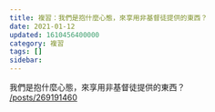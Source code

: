 ```yaml
---
title: 複習：我們是抱什麼心態，來享用非基督徒提供的東西？
date: 2021-01-12
updated: 1610456400000
category: 複習
tags: []
sidebar: 
---
```


<p>我們是抱什麼心態，來享用非基督徒提供的東西？<br/>
<a href="/posts/269191460" target="_blank">/posts/269191460</a></p>
<p> </p>
